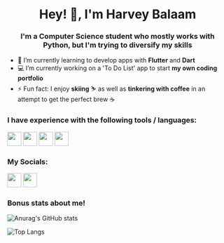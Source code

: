 <h1 align="center"> Hey! 👋, I'm Harvey Balaam</h1>

<h3 align="center">I'm a Computer Science student who mostly works with Python, but I'm trying to diversify my skills</h3>

- 🌱 I’m currently learning to develop apps with **Flutter** and **Dart**
- 💻 I’m currently working on a 'To Do List' app to start **my own coding portfolio**
- ⚡ Fun fact: I enjoy **skiing** ⛷️ as well as **tinkering with coffee** in an attempt to get the perfect brew ☕

<h3>I have experience with the following tools / languages:</h3>

<img src="https://upload.wikimedia.org/wikipedia/commons/thumb/c/c3/Python-logo-notext.svg/768px-Python-logo-notext.svg.png" width="32" height="32"/> <img src="https://cdn.worldvectorlogo.com/logos/flutter-logo.svg" width="32" height="32"/> <img src="https://open-vsx.org/api/Dart-Code/dart-code/3.22.0/file/dart.png" width="32" height="32"/> <img src="https://user-images.githubusercontent.com/64809348/119715634-201d6c80-be5c-11eb-9d25-db5341a3d8b9.png" width="32" height="32"/>

<h3>My Socials:</h3>

<a href="https://twitter.com/HarvBalaam"><img src="https://cdn4.iconfinder.com/data/icons/social-media-icons-the-circle-set/48/twitter_circle-512.png" width="32" height="32"/></a> <a href="https://www.linkedin.com/in/harvey-balaam/"><img src="https://cdn4.iconfinder.com/data/icons/social-messaging-ui-color-shapes-2-free/128/social-linkedin-circle-512.png" width="32" height="32"/></a>

<h3>Bonus stats about me!</h3>

![Anurag's GitHub stats](https://github-readme-stats.vercel.app/api?username=harv-bala&show_icons=true&theme=tokyonight)

![Top Langs](https://github-readme-stats.vercel.app/api/top-langs/?username=harv-bala&layout=compact&theme=tokyonight)
